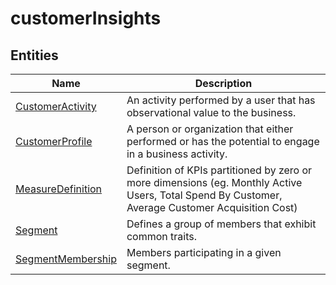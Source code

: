 
# customerInsights


## Entities

|Name|Description|
|---|---|
|[CustomerActivity](CustomerActivity.md)|An activity performed by a user that has observational value to the business.  |
|[CustomerProfile](CustomerProfile.md)|A person or organization that either performed or has the potential to engage in a business activity.   |
|[MeasureDefinition](MeasureDefinition.md)|Definition of KPIs partitioned by zero or more dimensions (eg. Monthly Active Users, Total Spend By Customer, Average Customer Acquisition Cost)  |
|[Segment](Segment.md)|Defines a group of members  that exhibit common traits.  |
|[SegmentMembership](SegmentMembership.md)|Members participating in a given segment.  |

